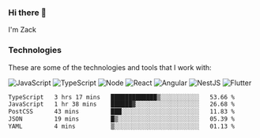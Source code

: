 ### Hi there 👋
I'm Zack

### Technologies
These are some of the technologies and tools that I work with:

![JavaScript](https://img.shields.io/badge/JavaScript-323330.svg?logo=javascript&logoColor=F7DF1E) 
![TypeScript](https://img.shields.io/badge/TypeScript-007ACC.svg?logo=typescript&logoColor=white) 
![Node](https://img.shields.io/badge/Node.js-43853D.svg?logo=node.js&logoColor=white)
![React](https://img.shields.io/badge/React-20232a.svg?logo=react&logoColor=61DAFB) 
![Angular](https://img.shields.io/badge/Angular-E23237.svg?logo=angularjs&logoColor=white)
![NestJS](https://img.shields.io/badge/NestJS-E0234E?logo=nestjs&logoColor=white)
![Flutter](https://img.shields.io/badge/Flutter-02569B.svg?logo=flutter&logoColor=white)

<!--START_SECTION:waka-->

```txt
TypeScript   3 hrs 17 mins   █████████████▒░░░░░░░░░░░   53.66 %
JavaScript   1 hr 38 mins    ██████▓░░░░░░░░░░░░░░░░░░   26.68 %
PostCSS      43 mins         ███░░░░░░░░░░░░░░░░░░░░░░   11.83 %
JSON         19 mins         █▒░░░░░░░░░░░░░░░░░░░░░░░   05.39 %
YAML         4 mins          ▒░░░░░░░░░░░░░░░░░░░░░░░░   01.13 %
```

<!--END_SECTION:waka-->
